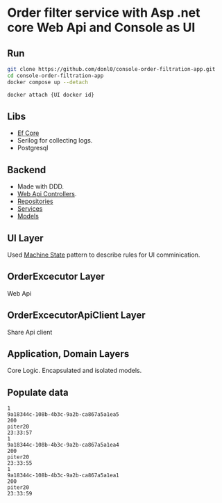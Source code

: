 # Order filter service with Asp .net core Web Api and Console as UI
## Run
```sh
git clone https://github.com/donl0/console-order-filtration-app.git
cd console-order-filtration-app
docker compose up --detach

docker attach {UI docker id}
```

## Libs
- [Ef Core](https://github.com/donl0/console-order-filtration-app/blob/main/Infrastructure/Db/OrderDbContext.cs)
- Serilog for collecting logs.
- Postgresql

## Backend
- Made with DDD.
- [Web Api Controllers](https://github.com/donl0/console-order-filtration-app/tree/main/OrderExcecutor/Controllers).
- [Repositories](https://github.com/donl0/console-order-filtration-app/tree/main/Infrastructure/Repositories)
- [Services](https://github.com/donl0/console-order-filtration-app/tree/main/Application/Services)
- [Models](https://github.com/donl0/console-order-filtration-app/tree/main/Domain/Models)

## UI Layer
Used [Machine State](https://github.com/donl0/console-order-filtration-app/blob/main/UI/StateMachine/StateMachine.cs) pattern to describe rules for UI comminication.

## OrderExcecutor Layer
Web Api

## OrderExcecutorApiClient Layer
Share Api client

## Application, Domain Layers
Core Logic.
Encapsulated and isolated models.

## Populate data
```
1
9a18344c-108b-4b3c-9a2b-ca867a5a1ea5
200
piter20
23:33:57
1
9a18344c-108b-4b3c-9a2b-ca867a5a1ea4
200
piter20
23:33:55
1
9a18344c-108b-4b3c-9a2b-ca867a5a1ea1
200
piter20
23:33:59
```
